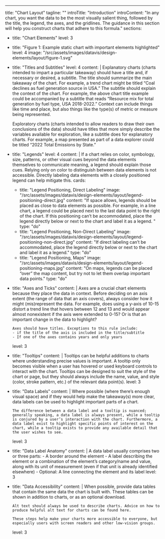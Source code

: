 ---
title: "Chart Layout"
tagline: ""
introTitle: "Introduction"
introContent: "In any chart, you want the data to be the most visually salient thing, followed by the title, the legend, the axes, and the gridlines. The guidance in this section will help you construct charts that adhere to this formula."
sections:
  - title: "Chart Elements"
    level: 3
  - title: "Figure 1: Example static chart with important elements highlighted"
    level: 4
    image: "/src/assets/images/datavis/design-elements/layout/figure-1.svg"
  - title: "Titles and Subtitles"
    level: 4
    content: |
       Explanatory charts (charts intended to impart a particular takeaway) should have a title and, if necessary or desired, a subtitle. The title should summarize the main takeaway of the chart. For example, a trend chart might be titled “Coal declines as fuel generation source in USA.” The subtitle should explain the context of the chart. For example, the above chart title example could be accompanied by a subtitle that reads “Resource mix for total generation by fuel type, USA 2018-2022.” Context can include things like time and place, but also things like the type(s) of metric or measure being represented.

       Exploratory charts (charts intended to allow readers to draw their own conclusions of the data) should have titles that more simply describe the variables available for exploration, like a subtitle does for explanatory charts. For example, a map presented as part of a data explorer could be titled “2022 Total Emissions by State.”
  - title: "Legends"
    level: 4
    content: |
      If a chart relies on color, symbology, size, patterns, or other visual cues beyond the data elements themselves to communicate meaning, a legend should explain those cues. Relying only on color to distinguish between data elements is not accessible. Directly labeling data elements with a closely positioned legend can help mitigate this.
    cards:
    - title: "Legend Positioning, Direct Labeling"
      image: "/src/assets/images/datavis/design-elements/layout/legend-positioning-direct.jpg"
      content: "If space allows, legends should be placed as close to data elements as possible. For example, in a line chart, a legend could be placed next to the last data point to the right of the chart. If this positioning can’t be accommodated, place the legend directly below or next to the chart and label it as a legend. "
      type: "do"
    - title: "Legend Positioning, Non-Direct Labeling"
      image: "/src/assets/images/datavis/design-elements/layout/legend-positioning-non-direct.jpg"
      content: "If direct labeling can’t be accommodated, place the legend directly below or next to the chart and label it as a legend."
      type: "do"
    - title: "Legend Positioning, Maps"
      image: "/src/assets/images/datavis/design-elements/layout/legend-positioning-maps.jpg"
      content: "On maps, legends can be placed “over” the map content, but try not to let them overlap important data points."
      type: "do"
  - title: "Axes and Ticks"
    content: |
      Axes are a crucial chart elements because they place the data in context. Before deciding on an axis extent (the range of data that an axis covers), always consider how it might (mis)represent the data. For example, does using a y-axis of 10-15 distort a trend line that hovers between 12 and 13 and would appear almost nonexistent if the axis were extended to 0-15? Or is that an important change in the data to highlight?

        Axes should have titles. Exceptions to this rule include:
        - if the title of the axis is included in the title/subtitle
        - If one of the axes contains years and only years
    level: 3
  - title: "Tooltips"
    content: |
      Tooltips can be helpful additions to charts where understanding precise values is important. A tooltip only becomes visible when a user has hovered or used keyboard controls to interact with the chart. Tooltips can be designed to suit the style of the chart or page, but they should always include the name, value, and style (color, stroke pattern, etc.) of the relevant data point(s).
    level: 3
  - title: "Data Labels"
    content: |
      Where possible (where there’s enough visual space) and if they would help make the takeaway(s) more clear, data labels can be used to highlight important parts of a chart.

        The difference between a data label and a tooltip is nuanced; generally speaking, a data label is always present, while a tooltip is conjured by a user’s interaction with the chart. Furthermore, a data label exist to highlight specific points of interest on the chart, while a tooltip exists to provide any available detail that the user wishes to see.
    level: 3
  - title: "Data Label Anatomy"
    content: |
      A data label usually comprises two or three parts:
        - A border around the element
        - A label describing the element or a combination of the element’s category/name and value, along with its unit of measurement (even if that unit is already identified elsewhere)
        - Optional: A line connecting the element and its label
    level: 3
  - title: "Data Accessibility"
    content: |
      When possible, provide data tables that contain the same data the chart is built with. These tables can be shown in addition to charts, or as an optional download.

        Alt text should always be used to describe charts. Advice on how to produce helpful alt text for charts can be found here.

        These steps help make your charts more accessible to everyone, but especially users with screen readers and other low-vision groups.
    level: 3